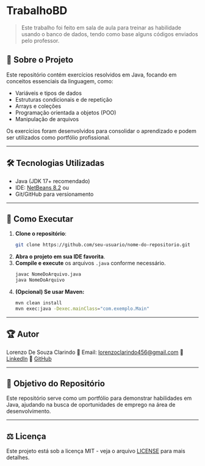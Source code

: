 
# TrabalhoBD

> Este trabalho foi feito em sala de aula para treinar as habilidade usando o banco de dados, tendo como base alguns códigos enviados pelo professor.
## 📌 Sobre o Projeto

Este repositório contém exercícios resolvidos em Java, focando em conceitos essenciais da linguagem, como:

- Variáveis e tipos de dados
- Estruturas condicionais e de repetição
- Arrays e coleções
- Programação orientada a objetos (POO)
- Manipulação de arquivos


Os exercícios foram desenvolvidos para consolidar o aprendizado e podem ser utilizados como portfólio profissional.

---
## 🛠️ Tecnologias Utilizadas

- Java (JDK 17+ recomendado)
- IDE: [NetBeans  8.2]( https://netbeans.apache.org/front/main/download/) ou 
- Git/GitHub para versionamento

---

## 🚀 Como Executar

1. **Clone o repositório**:
   ```bash
   git clone https://github.com/seu-usuario/nome-do-repositorio.git
   ```
2. **Abra o projeto em sua IDE favorita**.
3. **Compile e execute** os arquivos `.java` conforme necessário.
   ```bash
   javac NomeDoArquivo.java
   java NomeDoArquivo
   ```
4. **(Opcional) Se usar Maven:**
   ```bash
   mvn clean install
   mvn exec:java -Dexec.mainClass="com.exemplo.Main"
   ```
---


## 🏆 Autor

Lorenzo De Souza Clarindo
📧 Email: lorenzoclarindo456@gmail.com
🔗 [LinkedIn](https://www.linkedin.com/in/lorenzo-clarindo-022a72324/)
🔗 [GitHub](https://github.com/xLorenzoSCx)


---



## 🎯 Objetivo do Repositório

Este repositório serve como um portfólio para demonstrar habilidades em Java, ajudando na busca de oportunidades de emprego na área de desenvolvimento.

---

## ⚖️ Licença

Este projeto está sob a licença MIT - veja o arquivo [LICENSE](LICENSE) para mais detalhes.
